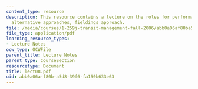 ```yaml
---
content_type: resource
description: This resource contains a lecture on the roles for performance measures,
  alternative approaches, fieldings approach.
file: /media/courses/1-259j-transit-management-fall-2006/abb0a06af80ba5d839f6fa150b633e63_lect08.pdf
file_type: application/pdf
learning_resource_types:
- Lecture Notes
ocw_type: OCWFile
parent_title: Lecture Notes
parent_type: CourseSection
resourcetype: Document
title: lect08.pdf
uid: abb0a06a-f80b-a5d8-39f6-fa150b633e63
---
```

